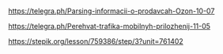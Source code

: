 ###




https://telegra.ph/Parsing-informacii-o-prodavcah-Ozon-10-07 

https://telegra.ph/Perehvat-trafika-mobilnyh-prilozhenij-11-05

https://stepik.org/lesson/759386/step/3?unit=761402
